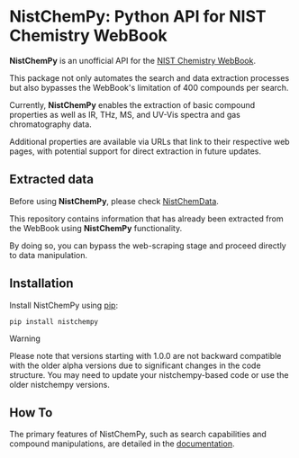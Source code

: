 # NistChemPy: Python API for NIST Chemistry WebBook

**NistChemPy** is an unofficial API for the [NIST Chemistry WebBook](https://webbook.nist.gov/).

This package not only automates the search and data extraction processes but also bypasses the WebBook's limitation of 400 compounds per search.

Currently, **NistChemPy** enables the extraction of basic compound properties as well as IR, THz, MS, and UV-Vis spectra and gas chromatography data.

Additional properties are available via URLs that link to their respective web pages, with potential support for direct extraction in future updates.


## Extracted data

Before using **NistChemPy**, please check [NistChemData](https://github.com/IvanChernyshov/NistChemData).

This repository contains information that has already been extracted from the WebBook using **NistChemPy** functionality.

By doing so, you can bypass the web-scraping stage and proceed directly to data manipulation.


## Installation

Install NistChemPy using [pip](https://pypi.org/project/NistChemPy/):

```
pip install nistchempy
```

> [!WARNING]
> Please note that versions starting with 1.0.0 are not backward compatible with the older alpha versions due to significant changes in the code structure.
> You may need to update your nistchempy-based code or use the older nistchempy versions.


## How To

The primary features of NistChemPy, such as search capabilities and compound manipulations, are detailed in the [documentation](https://ivanchernyshov.github.io/NistChemPy/).

